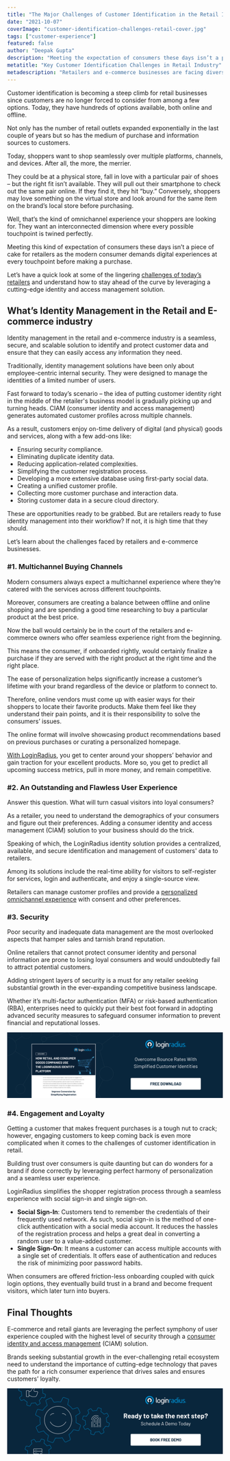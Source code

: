 ```yaml
---
title: "The Major Challenges of Customer Identification in the Retail Industry"
date: "2021-10-07"
coverImage: "customer-identification-challenges-retail-cover.jpg"
tags: ["customer-experience"]
featured: false 
author: "Deepak Gupta"
description: "Meeting the expectation of consumers these days isn’t a piece of cake for retailers as the modern consumer demands digital experiences at every touchpoint before making a purchase. This insightful read covers all the major challenges that retailers and e-commerce vendors face and how they can overcome them."
metatitle: "Key Customer Identification Challenges in Retail Industry"
metadescription: "Retailers and e-commerce businesses are facing diverse customer identification related challenges. Here’s everything on how they can overcome them."
---
```


Customer identification is becoming a steep climb for retail businesses since customers are no longer forced to consider from among a few options. Today, they have hundreds of options available, both online and offline.

Not only has the number of retail outlets expanded exponentially in the last couple of years but so has the medium of purchase and information sources to customers. 

Today, shoppers want to shop seamlessly over multiple platforms, channels, and devices. After all, the more, the merrier.

They could be at a physical store, fall in love with a particular pair of shoes – but the right fit isn’t available. They will pull out their smartphone to check out the same pair online. If they find it, they hit “buy.” Conversely, shoppers may love something on the virtual store and look around for the same item on the brand’s local store before purchasing.

Well, that’s the kind of omnichannel experience your shoppers are looking for. They want an interconnected dimension where every possible touchpoint is twined perfectly.

Meeting this kind of expectation of consumers these days isn’t a piece of cake for retailers as the modern consumer demands digital experiences at every touchpoint before making a purchase. 

Let’s have a quick look at some of the lingering [challenges of today’s retailers](https://www.loginradius.com/blog/fuel/how-ciam-can-resolve-retail-industry-challenges/) and understand how to stay ahead of the curve by leveraging a cutting-edge identity and access management solution. 


## What’s Identity Management in the Retail and E-commerce industry

Identity management in the retail and e-commerce industry is a seamless, secure, and scalable solution to identify and protect customer data and ensure that they can easily access any information they need.

Traditionally, identity management solutions have been only about employee-centric internal security. They were designed to manage the identities of a limited number of users.

Fast forward to today’s scenario – the idea of putting customer identity right in the middle of the retailer's business model is gradually picking up and turning heads. CIAM (consumer identity and access management) generates automated customer profiles across multiple channels.

As a result, customers enjoy on-time delivery of digital (and physical) goods and services, along with a few add-ons like:



* Ensuring security compliance.
* Eliminating duplicate identity data.
* Reducing application-related complexities.
* Simplifying the customer registration process.
* Developing a more extensive database using first-party social data.
* Creating a unified customer profile.
* Collecting more customer purchase and interaction data.
* Storing customer data in a secure cloud directory.

These are opportunities ready to be grabbed. But are retailers ready to fuse identity management into their workflow? If not, it is high time that they should. 

Let’s learn about the challenges faced by retailers and e-commerce businesses. 


### #1. Multichannel Buying Channels

Modern consumers always expect a multichannel experience where they’re catered with the services across different touchpoints. 

Moreover, consumers are creating a balance between offline and online shopping and are spending a good time researching to buy a particular product at the best price. 

Now the ball would certainly be in the court of the retailers and e-commerce owners who offer seamless experience right from the beginning. 

This means the consumer, if onboarded rightly, would certainly finalize a purchase if they are served with the right product at the right time and the right place. 

The ease of personalization helps significantly increase a customer’s lifetime with your brand regardless of the device or platform to connect to. 

Therefore, online vendors must come up with easier ways for their shoppers to locate their favorite products. Make them feel like they understand their pain points, and it is their responsibility to solve the consumers’ issues.

The online format will involve showcasing product recommendations based on previous purchases or curating a personalized homepage.

[With LoginRadius](https://www.loginradius.com/industry-retail-and-ecommerce/), you get to center around your shoppers’ behavior and gain traction for your excellent products. More so, you get to predict all upcoming success metrics, pull in more money, and remain competitive.


### #2. An Outstanding and Flawless User Experience

Answer this question. What will turn casual visitors into loyal consumers?

As a retailer, you need to understand the demographics of your consumers and figure out their preferences. Adding a consumer identity and access management (CIAM) solution to your business should do the trick. 

Speaking of which, the LoginRadius identity solution provides a centralized, available, and secure identification and management of customers' data to retailers. 

Among its solutions include the real-time ability for visitors to self-register for services, login and authenticate, and enjoy a single-source view.

Retailers can manage customer profiles and provide a [personalized omnichannel experience](https://www.loginradius.com/blog/2020/04/omnichannel-customer-experience/) with consent and other preferences.


### #3. Security 

Poor security and inadequate data management are the most overlooked aspects that hamper sales and tarnish brand reputation. 

Online retailers that cannot protect consumer identity and personal information are prone to losing loyal consumers and would undoubtedly fail to attract potential customers. 

Adding stringent layers of security is a must for any retailer seeking substantial growth in the ever-expanding competitive business landscape. 

Whether it’s multi-factor authentication (MFA) or risk-based authentication (RBA), enterprises need to quickly put their best foot forward in adopting advanced security measures to safeguard consumer information to prevent financial and reputational losses. 

[![DS-retail](DS-retail.png)](https://www.loginradius.com/resource/how-retail-and-consumer-goods-companies-use-loginradius-identity-solution/)


### #4. Engagement and Loyalty 

Getting a customer that makes frequent purchases is a tough nut to crack; however, engaging customers to keep coming back is even more complicated when it comes to the challenges of customer identification in retail. 

Building trust over consumers is quite daunting but can do wonders for a brand if done correctly by leveraging perfect harmony of personalization and a seamless user experience. 

LoginRadius simplifies the shopper registration process through a seamless experience with social sign-in and single sign-on. 



* **Social Sign-In**: Customers tend to remember the credentials of their frequently used network. As such, social sign-in is the method of one-click authentication with a social media account. It reduces the hassles of the registration process and helps a great deal in converting a random user to a value-added customer. 
* **Single Sign-On**: It means a customer can access multiple accounts with a single set of credentials. It offers ease of authentication and reduces the risk of minimizing poor password habits.

When consumers are offered friction-less onboarding coupled with quick login options, they eventually build trust in a brand and become frequent visitors, which later turn into buyers. 


## Final Thoughts 

E-commerce and retail giants are leveraging the perfect symphony of user experience coupled with the highest level of security through a [consumer identity and access management](https://www.loginradius.com) (CIAM) solution.  

Brands seeking substantial growth in the ever-challenging retail ecosystem need to understand the importance of cutting-edge technology that paves the path for a rich consumer experience that drives sales and ensures customers’ loyalty. 

[![book-free-demo-loginradius](../../assets/book-a-demo-loginradius.png)](https://www.loginradius.com/book-a-demo/)
